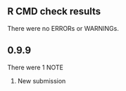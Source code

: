 ## R CMD check results

There were no ERRORs or WARNINGs.

## 0.9.9
There were 1 NOTE
 
1. New submission 


